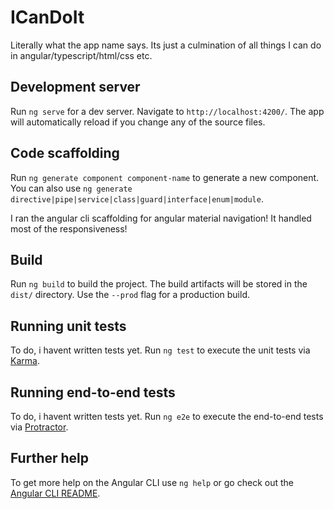 # ICanDoIt

Literally what the app name says. Its just a culmination of all things I can do in angular/typescript/html/css etc.

## Development server

Run `ng serve` for a dev server. Navigate to `http://localhost:4200/`. The app will automatically reload if you change any of the source files.

## Code scaffolding

Run `ng generate component component-name` to generate a new component. You can also use `ng generate directive|pipe|service|class|guard|interface|enum|module`.

I ran the angular cli scaffolding for angular material navigation! It handled most of the responsiveness!

## Build

Run `ng build` to build the project. The build artifacts will be stored in the `dist/` directory. Use the `--prod` flag for a production build.

## Running unit tests
To do, i havent written tests yet.
Run `ng test` to execute the unit tests via [Karma](https://karma-runner.github.io).

## Running end-to-end tests
To do, i havent written tests yet.
Run `ng e2e` to execute the end-to-end tests via [Protractor](http://www.protractortest.org/).

## Further help

To get more help on the Angular CLI use `ng help` or go check out the [Angular CLI README](https://github.com/angular/angular-cli/blob/master/README.md).

